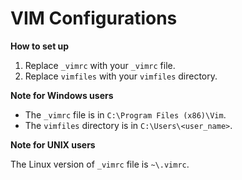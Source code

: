 # VIM Configurations

**How to set up**

1. Replace `_vimrc` with your `_vimrc` file.
2. Replace `vimfiles` with your `vimfiles` directory.

**Note for Windows users**

* The `_vimrc` file is in `C:\Program Files (x86)\Vim`.
* The `vimfiles` directory is in `C:\Users\<user_name>`.

**Note for UNIX users**

The Linux version of `_vimrc` file is `~\.vimrc`.
